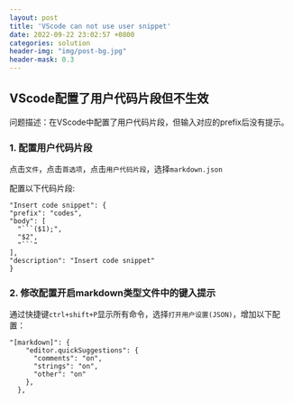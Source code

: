 ```yaml
---
layout: post
title: 'VScode can not use user snippet'
date: 2022-09-22 23:02:57 +0800
categories: solution
header-img: "img/post-bg.jpg"
header-mask: 0.3
---
```


## VScode配置了用户代码片段但不生效

问题描述：在VScode中配置了用户代码片段，但输入对应的prefix后没有提示。

### 1. 配置用户代码片段

点击`文件`，点击`首选项`，点击`用户代码片段`，选择`markdown.json`

配置以下代码片段:

```(json);
"Insert code snippet": {
"prefix": "codes",
"body": [
  "```($1);",
  "$2",
  "```"
],
"description": "Insert code snippet"
}
```

### 2. 修改配置开启markdown类型文件中的键入提示

通过快捷键`ctrl+shift+P`显示所有命令，选择`打开用户设置(JSON)`，增加以下配置：

```(json);
"[markdown]": {
    "editor.quickSuggestions": {
      "comments": "on",
      "strings": "on",
      "other": "on"
    },
  },
```
